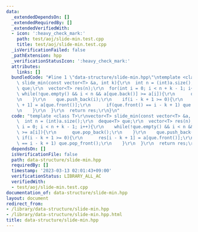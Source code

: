 ```yaml
---
data:
  _extendedDependsOn: []
  _extendedRequiredBy: []
  _extendedVerifiedWith:
  - icon: ':heavy_check_mark:'
    path: test/aoj/slide-min.test.cpp
    title: test/aoj/slide-min.test.cpp
  _isVerificationFailed: false
  _pathExtension: hpp
  _verificationStatusIcon: ':heavy_check_mark:'
  attributes:
    links: []
  bundledCode: "#line 1 \"data-structure/slide-min.hpp\"\ntemplate <class T>\r\nvector<T>\
    \ slide_min(const vector<T> &a, int k){\r\n  int n = (int)a.size();\r\n  deque<T>\
    \ que;\r\n  vector<T> res(n);\r\n  for(int i = 0; i < n + k - 1; i++){\r\n   \
    \ while(!que.empty() && i < n && a[que.back()] >= a[i]){\r\n      que.pop_back();\r\
    \n    }\r\n    que.push_back(i);\r\n    if(i - k + 1 >= 0){\r\n      res[i - k\
    \ + 1] = a[que.front()];\r\n      if(que.front() == i - k + 1) que.pop_front();\r\
    \n    }\r\n  }\r\n  return res;\r\n}\n"
  code: "template <class T>\r\nvector<T> slide_min(const vector<T> &a, int k){\r\n\
    \  int n = (int)a.size();\r\n  deque<T> que;\r\n  vector<T> res(n);\r\n  for(int\
    \ i = 0; i < n + k - 1; i++){\r\n    while(!que.empty() && i < n && a[que.back()]\
    \ >= a[i]){\r\n      que.pop_back();\r\n    }\r\n    que.push_back(i);\r\n   \
    \ if(i - k + 1 >= 0){\r\n      res[i - k + 1] = a[que.front()];\r\n      if(que.front()\
    \ == i - k + 1) que.pop_front();\r\n    }\r\n  }\r\n  return res;\r\n}"
  dependsOn: []
  isVerificationFile: false
  path: data-structure/slide-min.hpp
  requiredBy: []
  timestamp: '2023-03-13 02:01:43+09:00'
  verificationStatus: LIBRARY_ALL_AC
  verifiedWith:
  - test/aoj/slide-min.test.cpp
documentation_of: data-structure/slide-min.hpp
layout: document
redirect_from:
- /library/data-structure/slide-min.hpp
- /library/data-structure/slide-min.hpp.html
title: data-structure/slide-min.hpp
---
```

